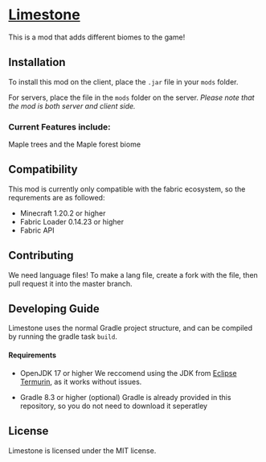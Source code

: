 # [Limestone](https://modrinth.com/mod/limestone-mod)

This is a mod that adds different biomes to the game!

## Installation

To install this mod on the client, place the `.jar` file in your `mods` folder.

For servers, place the file in the `mods` folder on the server. *Please note that the mod is both server and client side.*

### Current Features include:
Maple trees and the Maple forest biome

## Compatibility

This mod is currently only compatible with the fabric ecosystem, so the requrements are as followed:
- Minecraft 1.20.2 or higher
- Fabric Loader 0.14.23 or higher
- Fabric API

## Contributing

We need language files! To make a lang file, create a fork with the file, then pull request it into the master branch.

## Developing Guide
Limestone uses the normal Gradle project structure, and can be compiled by running the gradle task `build`.

#### Requirements

- OpenJDK 17 or higher
  We reccomend using the JDK from [Eclipse Termurin](https://adoptium.net/termurin/releases/?version=17), as it works without issues.

- Gradle 8.3 or higher (optional)
  Gradle is already provided in this repository, so you do not need to download it seperatley

## License
Limestone is licensed under the MIT license.